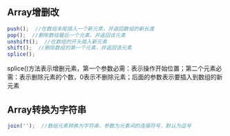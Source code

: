 ## Array增删改
```javascript
push();  //在数组末尾插入一个新元素，并返回数组的新长度
pop();  //删除数组最后一个元素，并返回该元素
unshift();  //在数组的开头插入新元素
shift();  //删除数组的第一个元素，并返回该元素
splice();  
```
splice()方法表示增删元素，第一个参数必需：表示操作开始位置；第二个元素必需：表示删除元素的个数，0表示不删除元素；后面的参数表示要插入到数组的新元素
## Array转换为字符串
```javascript
join('');  //数组元素转换为字符串，参数为元素间的连接符号，默认为逗号
```
